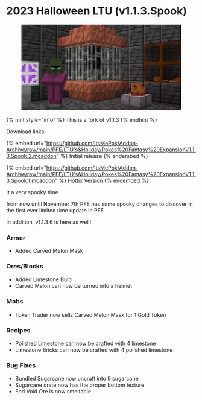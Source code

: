 # 2023 Halloween LTU (v1.1.3.Spook)

<figure><img src="../../.gitbook/assets/image (1).png" alt=""><figcaption></figcaption></figure>

{% hint style="info" %}
This is a fork of v1.1.3
{% endhint %}

Download links:

{% embed url="https://github.com/ItsMePok/Addon-Archive/raw/main/PFE/LTU's&Holiday/Pokes%20Fantasy%20ExpansionV1.1.3.Spook.2.mcaddon" %}
Initial release
{% endembed %}

{% embed url="https://github.com/ItsMePok/Addon-Archive/raw/main/PFE/LTU's&Holiday/Pokes%20Fantasy%20ExpansionV1.1.3.Spook.1.mcaddon" %}
Hotfix Version
{% endembed %}

It a very spooky time&#x20;

from now until November 7th PFE has some spooky changes to discover in the first ever limited time update in PFE

In addition, v1.1.3.6 is here as well!

### **Armor**

* Added Carved Melon Mask

### **Ores/Blocks**

* Added Limestone Bulb
* Carved Melon can now be turned into a helmet

### **Mobs**

* Token Trader now sells Carved Melon Mask for 1 Gold Token

### **Recipes**

* Polished Limestone can now be crafted with 4 limestone
* Limestone Bricks can now be crafted with 4 polished limestone

### **Bug Fixes**

* Bundled Sugarcane now uncraft into 9 sugarcane
* Sugarcane crate now has the proper bottom texture
* End Void Ore is now smeltable
